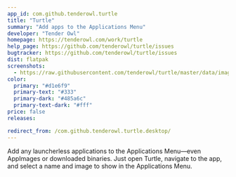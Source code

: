 ```yaml
---
app_id: com.github.tenderowl.turtle
title: "Turtle"
summary: "Add apps to the Applications Menu"
developer: "Tender Owl"
homepage: https://tenderowl.com/work/turtle
help_page: https://github.com/tenderowl/turtle/issues
bugtracker: https://github.com/tenderowl/turtle/issues
dist: flatpak
screenshots:
  - https://raw.githubusercontent.com/tenderowl/turtle/master/data/images/turtle-screenshot.png
color:
  primary: "#d1e6f9"
  primary-text: "#333"
  primary-dark: "#485a6c"
  primary-text-dark: "#fff"
price: false
releases:

redirect_from: /com.github.tenderowl.turtle.desktop/
---
```


<p>Add any launcherless applications to the Applications Menu—even AppImages or downloaded binaries. Just open Turtle, navigate to the app, and select a name and image to show in the Applications Menu.</p>